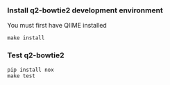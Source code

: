### Install q2-bowtie2 development environment

You must first have QIIME installed

```
make install
```

### Test q2-bowtie2
```
pip install nox
make test
```



